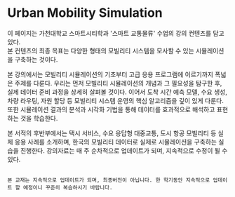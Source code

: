 # Urban Mobility Simulation

이 페이지는 가천대학교 스마트시티학과 '스마트 교통물류' 수업의 강의 컨텐츠를 담고 있다.  
본 컨텐츠의 최종 목표는 다양한 형태의 모빌리티 시스템을 모사할 수 있는 시뮬레이션을 구축하는 것이다.  

본 강의에서는 모빌리티 시뮬레이션의 기초부터 고급 응용 프로그램에 이르기까지 폭넓은 주제를 다룬다. 우리는 먼저 모빌리티 시뮬레이션의 개념과 그 필요성을 탐구한 후, 실제 데이터 준비 과정을 상세히 살펴볼 것이다. 이어서 도착 시간 예측 모델, 수요 생성, 차량 라우팅, 자원 할당 등 모빌리티 시스템 운영의 핵심 알고리즘을 깊이 있게 다룬다. 또한 시뮬레이션 결과의 분석과 시각화 기법을 통해 데이터를 효과적으로 해석하고 표현하는 것을 학습한다.

본 서적의 후반부에서는 택시 서비스, 수요 응답형 대중교통, 도시 항공 모빌리티 등 실제 응용 사례를 소개하며, 한국의 모빌리티 데이터로 실제로 시뮬레이션을 구축하는 실습을 진행한다. 강의자료는 매 주 순차적으로 업데이트가 되며, 지속적으로 수정이 될 수 있다. 

```{tableofcontents}
```

```{note}
본 교재는 지속적으로 업데이트가 되며, 최종버전이 아닙니다. 한 학기동안 지속적으로 업데이트 할 예정이니 꾸준히 복습하시기 바랍니다. 
```

<!-- note: 일반적인 참고사항
warning: 경고 메시지
tip: 유용한 팁
important: 중요한 정보
caution: 주의사항
attention: 주목해야 할 사항
danger: 위험 경고
error: 오류 정보
hint: 힌트
admonition: 사용자 정의 메시지 박스 -->